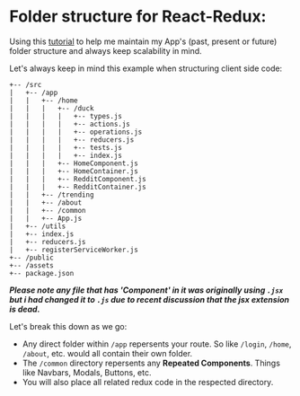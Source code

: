 # Folder structure for React-Redux:  

Using this [tutorial](https://levelup.gitconnected.com/structure-your-react-redux-project-for-scalability-and-maintainability-618ad82e32b7) to help me maintain my App's (past, present or future) folder structure and always keep scalability in mind. 

Let's always keep in mind this example when structuring client side code: 
```
+-- /src
|   +-- /app
|   |   +-- /home
|   |   |   +-- /duck
|   |   |   |   +-- types.js
|   |   |   |   +-- actions.js
|   |   |   |   +-- operations.js
|   |   |   |   +-- reducers.js
|   |   |   |   +-- tests.js
|   |   |   |   +-- index.js
|   |   |   +-- HomeComponent.js
|   |   |   +-- HomeContainer.js
|   |   |   +-- RedditComponent.js
|   |   |   +-- RedditContainer.js
|   |   +-- /trending
|   |   +-- /about
|   |   +-- /common
|   |   +-- App.js
|   +-- /utils
|   +-- index.js
|   +-- reducers.js
|   +-- registerServiceWorker.js
+-- /public
+-- /assets
+-- package.json
```

__*Please note any file that has 'Component' in it was originally using `.jsx` but i had changed it to `.js` due to recent discussion that the jsx extension is dead.*__

Let's break this down as we go: 
- Any direct folder within `/app` repersents your route. So like `/login`, `/home`, `/about`, etc. would all contain their own folder. 
-  The `/common` directory repersents any **Repeated Components**. Things like Navbars, Modals, Buttons, etc.
- You will also place all related redux code in the respected directory. 